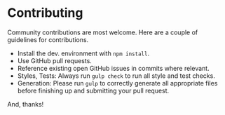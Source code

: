 Contributing
============

Community contributions are most welcome. Here are a couple of guidelines for
contributions.

* Install the dev. environment with `npm install`.
* Use GitHub pull requests.
* Reference existing open GitHub issues in commits where relevant.
* Styles, Tests: Always run `gulp check` to run all style and test checks.
* Generation: Please run `gulp` to correctly generate all appropriate files
  before finishing up and submitting your pull request.

And, thanks!
